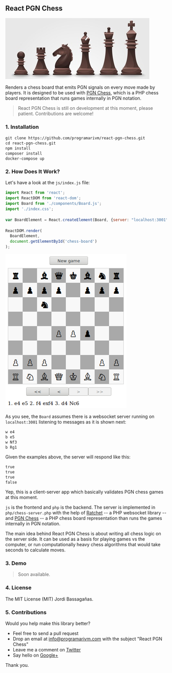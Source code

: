 ## React PGN Chess

![React PGN Chess](/resources/black-chess-pieces.jpg?raw=true)

Renders a chess board that emits PGN signals on every move made by players. It is designed to be used with [PGN Chess](https://github.com/programarivm/pgn-chess), which is a PHP chess board representation that runs games internally in PGN notation.

> React PGN Chess is still on development at this moment, please patient. Contributions are welcome!

### 1. Installation

    git clone https://github.com/programarivm/react-pgn-chess.git
    cd react-pgn-chess.git
    npm install
    composer install
    docker-compose up

### 2. How Does It Work?

Let's have a look at the `js/index.js` file:

```JavaScript
import React from 'react';
import ReactDOM from 'react-dom';
import Board from './components/Board.js';
import './index.css';

var BoardElement = React.createElement(Board, {server: "localhost:3001"});

ReactDOM.render(
  BoardElement,
  document.getElementById('chess-board')
);
```

![React PGN Chess](/resources/figure-01.png?raw=true)

As you see, the `Board` assumes there is a websocket server running on `localhost:3001` listening to messages as it is shown next:

    w e4
    b e5
    w Nf3
    b Rg1

Given the examples above, the server will respond like this:

    true
    true
    true
    false

Yep, this is a client-server app which basically validates PGN chess games at this moment.

`js` is the frontend and `php` is the backend. The server is implemented in `php/chess-server.php` with the help of [Ratchet](http://socketo.me/) -- a PHP websocket library -- and [PGN Chess](https://github.com/programarivm/pgn-chess) -- a PHP chess board representation than runs the games internally in PGN notation.

The main idea behind React PGN Chess is about writing all chess logic on the server side. It can be used as a basis for playing games vs the computer, or run computationally heavy chess algorithms that would take seconds to calculate moves.

### 3. Demo

> Soon available.

### 4. License

The MIT License (MIT) Jordi Bassagañas.

### 5. Contributions

Would you help make this library better?

- Feel free to send a pull request
- Drop an email at info@programarivm.com with the subject "React PGN Chess"
- Leave me a comment on [Twitter](https://twitter.com/programarivm)
- Say hello on [Google+](https://plus.google.com/+Programarivm)

Thank you.
